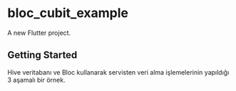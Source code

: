 # bloc_cubit_example

A new Flutter project.

## Getting Started

Hive veritabanı ve Bloc kullanarak servisten veri alma işlemelerinin yapıldığı 3 aşamalı bir örnek.
